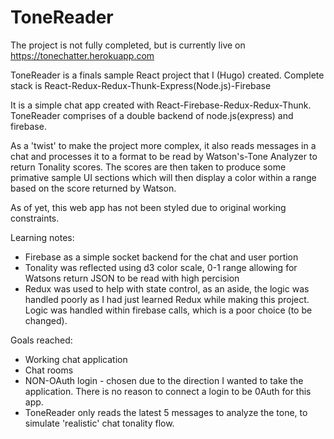 # ToneReader


The project is not fully completed, but is currently live on https://tonechatter.herokuapp.com

ToneReader is a finals sample React project that I (Hugo) created.
Complete stack is React-Redux-Redux-Thunk-Express(Node.js)-Firebase

It is a simple chat app created with React-Firebase-Redux-Redux-Thunk.
ToneReader comprises of a double backend of node.js(express) and firebase.

As a 'twist' to make the project more complex, it also reads messages in a chat and
processes it to a format to be read by Watson's-Tone Analyzer to return Tonality scores.
The scores are then taken to produce some primative sample UI sections which will 
then display a color within a range based on the score returned by Watson.

As of yet, this web app has not been styled due to original working constraints.


Learning notes:
- Firebase as a simple socket backend for the chat and user portion
- Tonality was reflected using d3 color scale, 0-1 range allowing for Watsons return JSON
  to be read with high percision
- Redux was used to help with state control, as an aside, the logic was handled poorly as
I had just learned Redux while making this project. Logic was handled within firebase calls,
which is a poor choice (to be changed).

Goals reached:
- Working chat application
- Chat rooms
- NON-OAuth login - chosen due to the direction I wanted to take the application. There is no reason
to connect a login to be 0Auth for this app.
- ToneReader only reads the latest 5 messages to analyze the tone, to simulate 'realistic' 
chat tonality flow.


